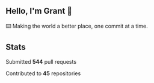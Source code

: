 ## Hello, I'm Grant 👋

⌨️  Making the world a better place, one commit at a time.


## Stats

Submitted **544** pull requests

Contributed to **45** repositories
